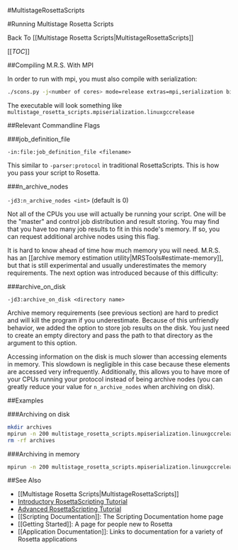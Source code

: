 #MultistageRosettaScripts

#Running Multistage Rosetta Scripts

Back To [[Multistage Rosetta Scripts|MultistageRosettaScripts]]

[[_TOC_]]

##Compiling M.R.S. With MPI

In order to run with mpi, you must also compile with serialization:

```sh
./scons.py -j<number of cores> mode=release extras=mpi,serialization bin
```

The executable will look something like `multistage_rosetta_scripts.mpiserialization.linuxgccrelease`

##Relevant Commandline Flags

###job_definition_file

`-in:file:job_definition_file <filename>`

This similar to `-parser:protocol` in traditional RosettaScripts.
This is how you pass your script to Rosetta.

###n_archive_nodes

`-jd3:n_archive_nodes <int>` (default is 0)

Not all of the CPUs you use will actually be running your script.
One will be the "master" and control job distribution and result storing.
You may find that you have too many job results to fit in this node's memory.
If so, you can request additional archive nodes using this flag.

It is hard to know ahead of time how much memory you will need.
M.R.S. has an [[archive memory estimation utility|MRSTools#estimate-memory]],
but that is still experimental and usually underestimates the memory requirements.
The next option was introduced because of this difficulty:

###archive_on_disk

`-jd3:archive_on_disk <directory name>`

Archive memory requirements (see previous section) are hard to predict
and will kill the program if you underestimate.
Because of this unfriendly behavior,
we added the option to store job results on the disk.
You just need to create an empty directory and pass the
path to that directory as the argument to this option.

Accessing information on the disk is much slower than accessing elements in memory.
This slowdown is negligible in this case because these elements are accessed very infrequently.
Additionally, this allows you to have more of your CPUs
running your protocol instead of being archive nodes
(you can greatly reduce your value for `n_archive_nodes` when archiving on disk).

##Examples

###Archiving on disk

```sh
mkdir archives
mpirun -n 200 multistage_rosetta_scripts.mpiserialization.linuxgccrelease -job_definition_file job_def.xml -n_archive_nodes 1 -archive_on_disk archives @other_flags
rm -rf archives
```

###Archiving in memory

```sh
mpirun -n 200 multistage_rosetta_scripts.mpiserialization.linuxgccrelease -job_definition_file job_def.xml -n_archive_nodes 10 @other_flags
```


##See Also

* [[Multistage Rosetta Scripts|MultistageRosettaScripts]]
* [Introductory RosettaScripting Tutorial](https://www.rosettacommons.org/demos/latest/tutorials/scripting_with_rosettascripts/scripting_with_rosettascripts)
* [Advanced RosettaScripting Tutorial](https://www.rosettacommons.org/demos/latest/tutorials/advanced_scripting_with_rosettascripts/advanced_scripting_with_rosettascripts)
* [[Scripting Documentation]]: The Scripting Documentation home page
* [[Getting Started]]: A page for people new to Rosetta
* [[Application Documentation]]: Links to documentation for a variety of Rosetta applications
